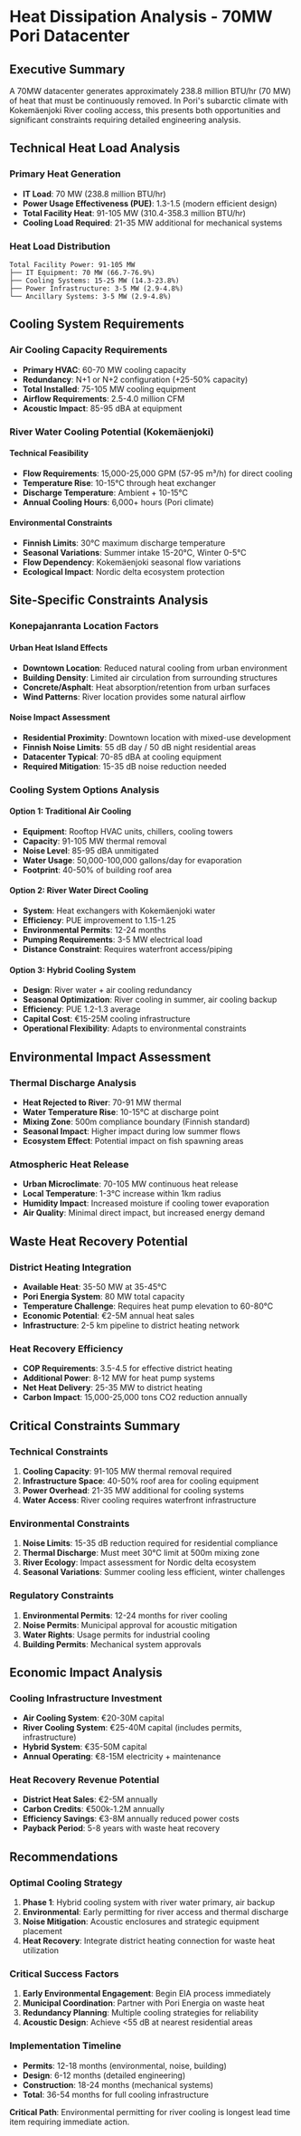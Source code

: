 # Heat Dissipation Analysis - 70MW Pori Datacenter

## Executive Summary
A 70MW datacenter generates approximately 238.8 million BTU/hr (70 MW) of heat that must be continuously removed. In Pori's subarctic climate with Kokemäenjoki River cooling access, this presents both opportunities and significant constraints requiring detailed engineering analysis.

## Technical Heat Load Analysis

### Primary Heat Generation
- **IT Load**: 70 MW (238.8 million BTU/hr)
- **Power Usage Effectiveness (PUE)**: 1.3-1.5 (modern efficient design)
- **Total Facility Heat**: 91-105 MW (310.4-358.3 million BTU/hr)
- **Cooling Load Required**: 21-35 MW additional for mechanical systems

### Heat Load Distribution
```
Total Facility Power: 91-105 MW
├── IT Equipment: 70 MW (66.7-76.9%)
├── Cooling Systems: 15-25 MW (14.3-23.8%)  
├── Power Infrastructure: 3-5 MW (2.9-4.8%)
└── Ancillary Systems: 3-5 MW (2.9-4.8%)
```

## Cooling System Requirements

### Air Cooling Capacity Requirements
- **Primary HVAC**: 60-70 MW cooling capacity
- **Redundancy**: N+1 or N+2 configuration (+25-50% capacity)
- **Total Installed**: 75-105 MW cooling equipment
- **Airflow Requirements**: 2.5-4.0 million CFM
- **Acoustic Impact**: 85-95 dBA at equipment

### River Water Cooling Potential (Kokemäenjoki)

#### Technical Feasibility
- **Flow Requirements**: 15,000-25,000 GPM (57-95 m³/h) for direct cooling
- **Temperature Rise**: 10-15°C through heat exchanger
- **Discharge Temperature**: Ambient + 10-15°C
- **Annual Cooling Hours**: 6,000+ hours (Pori climate)

#### Environmental Constraints
- **Finnish Limits**: 30°C maximum discharge temperature
- **Seasonal Variations**: Summer intake 15-20°C, Winter 0-5°C
- **Flow Dependency**: Kokemäenjoki seasonal flow variations
- **Ecological Impact**: Nordic delta ecosystem protection

## Site-Specific Constraints Analysis

### Konepajanranta Location Factors

#### Urban Heat Island Effects
- **Downtown Location**: Reduced natural cooling from urban environment
- **Building Density**: Limited air circulation from surrounding structures  
- **Concrete/Asphalt**: Heat absorption/retention from urban surfaces
- **Wind Patterns**: River location provides some natural airflow

#### Noise Impact Assessment
- **Residential Proximity**: Downtown location with mixed-use development
- **Finnish Noise Limits**: 55 dB day / 50 dB night residential areas
- **Datacenter Typical**: 70-85 dBA at cooling equipment
- **Required Mitigation**: 15-35 dB noise reduction needed

### Cooling System Options Analysis

#### Option 1: Traditional Air Cooling
- **Equipment**: Rooftop HVAC units, chillers, cooling towers
- **Capacity**: 91-105 MW thermal removal
- **Noise Level**: 85-95 dBA unmitigated
- **Water Usage**: 50,000-100,000 gallons/day for evaporation
- **Footprint**: 40-50% of building roof area

#### Option 2: River Water Direct Cooling
- **System**: Heat exchangers with Kokemäenjoki water
- **Efficiency**: PUE improvement to 1.15-1.25
- **Environmental Permits**: 12-24 months
- **Pumping Requirements**: 3-5 MW electrical load
- **Distance Constraint**: Requires waterfront access/piping

#### Option 3: Hybrid Cooling System
- **Design**: River water + air cooling redundancy
- **Seasonal Optimization**: River cooling in summer, air cooling backup
- **Efficiency**: PUE 1.2-1.3 average
- **Capital Cost**: €15-25M cooling infrastructure
- **Operational Flexibility**: Adapts to environmental constraints

## Environmental Impact Assessment

### Thermal Discharge Analysis
- **Heat Rejected to River**: 70-91 MW thermal
- **Water Temperature Rise**: 10-15°C at discharge point
- **Mixing Zone**: 500m compliance boundary (Finnish standard)
- **Seasonal Impact**: Higher impact during low summer flows
- **Ecosystem Effect**: Potential impact on fish spawning areas

### Atmospheric Heat Release
- **Urban Microclimate**: 70-105 MW continuous heat release
- **Local Temperature**: 1-3°C increase within 1km radius
- **Humidity Impact**: Increased moisture if cooling tower evaporation
- **Air Quality**: Minimal direct impact, but increased energy demand

## Waste Heat Recovery Potential

### District Heating Integration
- **Available Heat**: 35-50 MW at 35-45°C
- **Pori Energia System**: 80 MW total capacity
- **Temperature Challenge**: Requires heat pump elevation to 60-80°C
- **Economic Potential**: €2-5M annual heat sales
- **Infrastructure**: 2-5 km pipeline to district heating network

### Heat Recovery Efficiency
- **COP Requirements**: 3.5-4.5 for effective district heating
- **Additional Power**: 8-12 MW for heat pump systems
- **Net Heat Delivery**: 25-35 MW to district heating
- **Carbon Impact**: 15,000-25,000 tons CO2 reduction annually

## Critical Constraints Summary

### Technical Constraints
1. **Cooling Capacity**: 91-105 MW thermal removal required
2. **Infrastructure Space**: 40-50% roof area for cooling equipment
3. **Power Overhead**: 21-35 MW additional for cooling systems
4. **Water Access**: River cooling requires waterfront infrastructure

### Environmental Constraints
1. **Noise Limits**: 15-35 dB reduction required for residential compliance
2. **Thermal Discharge**: Must meet 30°C limit at 500m mixing zone
3. **River Ecology**: Impact assessment for Nordic delta ecosystem
4. **Seasonal Variations**: Summer cooling less efficient, winter challenges

### Regulatory Constraints
1. **Environmental Permits**: 12-24 months for river cooling
2. **Noise Permits**: Municipal approval for acoustic mitigation
3. **Water Rights**: Usage permits for industrial cooling
4. **Building Permits**: Mechanical system approvals

## Economic Impact Analysis

### Cooling Infrastructure Investment
- **Air Cooling System**: €20-30M capital
- **River Cooling System**: €25-40M capital (includes permits, infrastructure)
- **Hybrid System**: €35-50M capital
- **Annual Operating**: €8-15M electricity + maintenance

### Heat Recovery Revenue Potential
- **District Heat Sales**: €2-5M annually
- **Carbon Credits**: €500k-1.2M annually
- **Efficiency Savings**: €3-8M annually reduced power costs
- **Payback Period**: 5-8 years with waste heat recovery

## Recommendations

### Optimal Cooling Strategy
1. **Phase 1**: Hybrid cooling system with river water primary, air backup
2. **Environmental**: Early permitting for river access and thermal discharge
3. **Noise Mitigation**: Acoustic enclosures and strategic equipment placement
4. **Heat Recovery**: Integrate district heating connection for waste heat utilization

### Critical Success Factors
1. **Early Environmental Engagement**: Begin EIA process immediately
2. **Municipal Coordination**: Partner with Pori Energia on waste heat
3. **Redundancy Planning**: Multiple cooling strategies for reliability
4. **Acoustic Design**: Achieve <55 dB at nearest residential areas

### Implementation Timeline
- **Permits**: 12-18 months (environmental, noise, building)
- **Design**: 6-12 months (detailed engineering)
- **Construction**: 18-24 months (mechanical systems)
- **Total**: 36-54 months for full cooling infrastructure

**Critical Path**: Environmental permitting for river cooling is longest lead time item requiring immediate action.